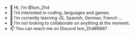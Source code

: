 - 👋 Hi, I’m @Ism_Zhd
- 👀 I’m interested in coding, languages and games.
- 🌱 I’m currently learning JS, Spanish, German, French ...
- 💞️ I’m not looking to collaborate on anything at the moment.
- 📫 You can reach me on Discord Ism_Zhd#8887

<!---
Its-IsmailZ/Its-IsmailZ is a ✨ special ✨ repository because its `README.md` (this file) appears on your GitHub profile.
You can click the Preview link to take a look at your changes.
--->
